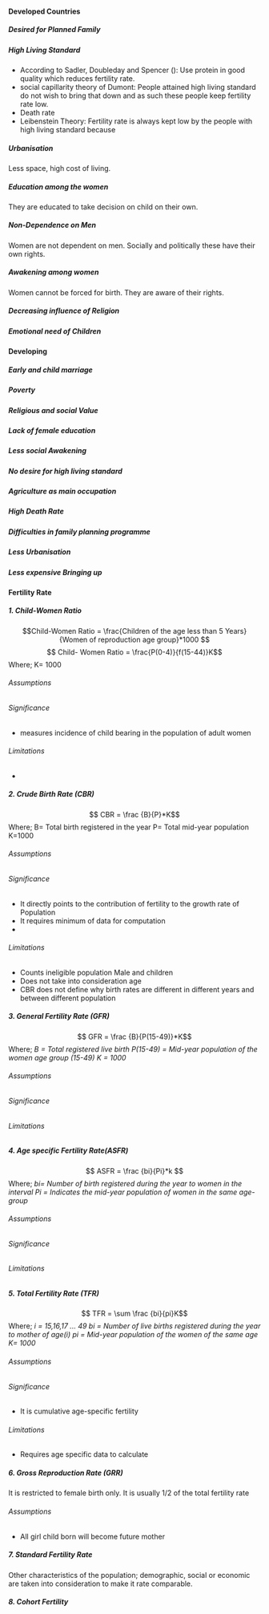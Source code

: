 #### Developed Countries
##### Desired for Planned Family
##### High Living Standard
- According to Sadler, Doubleday and Spencer (): Use protein in good quality which reduces fertility rate.
- social capillarity theory of Dumont: People attained high living standard do not wish to bring that down and as such these people keep fertility rate low.
- Death rate
- Leibenstein Theory: Fertility rate is always kept low by the people with high living standard because
##### Urbanisation
Less space, high cost of living.
##### Education among the women
They are educated to take decision on child on their own.
##### Non-Dependence on Men
Women are not dependent on men. Socially and politically these have their own rights.
##### Awakening among women
Women cannot be forced for birth. They are aware of their rights.
##### Decreasing influence of Religion

##### Emotional need of Children

#### Developing
##### Early and child marriage
##### Poverty
##### Religious and social Value
##### Lack of female education
##### Less social Awakening
##### No desire for high living standard
##### Agriculture as main occupation
##### High Death Rate
##### Difficulties in family planning programme
##### Less Urbanisation
##### Less expensive Bringing up

#### Fertility Rate
##### 1. Child-Women Ratio
 $$Child-Women Ratio = \frac{Children of the age less than 5 Years}{Women of reproduction age group}*1000 $$
$$ Child- Women Ratio = \frac{P(0-4)}{f(15-44)}K$$
Where;
K= 1000
###### Assumptions
###### Significance
- measures incidence of child bearing in the population of adult women
###### Limitations
- 
##### 2. Crude Birth Rate (CBR)

$$ CBR = \frac {B}{P}*K$$
Where;
B= Total birth registered in the year
P= Total mid-year population
K=1000
###### Assumptions
###### Significance
- It directly points to the contribution of fertility to the growth rate of Population
- It requires minimum of data for computation
- 
###### Limitations
- Counts ineligible population Male and children
- Does not take into consideration age
- CBR does not define why birth rates are different in different years and between different population
##### 3. General Fertility Rate (GFR)
$$ GFR = \frac {B}{P(15-49)}*K$$
Where;
*B = Total registered live birth
P(15-49) = Mid-year population of the women age group (15-49)
K = 1000*
###### Assumptions
###### Significance
###### Limitations
##### 4. Age specific Fertility Rate(ASFR)
$$ ASFR = \frac {bi}{Pi}*k $$
Where;
*bi= Number of birth registered during the year to women in the interval*
*Pi = Indicates the mid-year population of women in the same age-group*
###### Assumptions

###### Significance

###### Limitations
##### 5. Total Fertility Rate (TFR)
$$ TFR = \sum \frac {bi}{pi}K$$
Where;
*i = 15,16,17 ... 49
bi = Number of live births registered during the year to mother of age(i)
pi = Mid-year population of the women of the same age
K= 1000*
###### Assumptions
###### Significance
- It is cumulative age-specific fertility
###### Limitations
- Requires age specific data to calculate
##### 6. Gross Reproduction Rate (GRR)
It is restricted to female birth only.
It is usually 1/2 of the total fertility rate
###### Assumptions
- All girl child born will become future mother
##### 7. Standard Fertility Rate
Other characteristics of the population; demographic, social or economic are taken into consideration to make it rate comparable.
##### 8. Cohort Fertility
